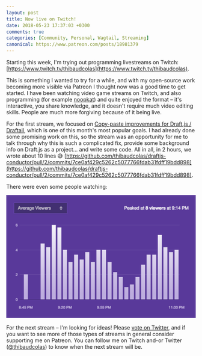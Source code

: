 ```yaml
---
layout: post
title: Now live on Twitch!
date: 2018-05-23 17:37:03 +0300
comments: true
categories: [Community, Personal, Wagtail, Streaming]
canonical: https://www.patreon.com/posts/18981379
---
```


Starting this week, I'm trying out programming livestreams on Twitch: [https://www.twitch.tv/thibaudcolas](https://www.twitch.tv/thibaudcolas).

<!-- more -->

This is something I wanted to try for a while, and with my open-source work becoming more visible via Patreon I thought now was a good time to get started. I have been watching video game streams on Twitch, and also programming (for example [noopkat](https://www.twitch.tv/noopkat)) and quite enjoyed the format – it's interactive, you share knowledge, and it doesn't require much video editing skills. People are much more forgiving because of it being live.

For the first stream, we focused on [Copy-paste improvements for Draft.js / Draftail](https://github.com/springload/draftail/issues/147), which is one of this month's most popular goals. I had already done some promising work on this, so the stream was an opportunity for me to talk through why this is such a complicated fix, provide some background info on Draft.js as a project… and write some code. All in all, in 2 hours, we wrote about 10 lines 😅 [https://github.com/thibaudcolas/draftjs-conductor/pull/2/commits/7ce0af429c5262c5077766fdab31fdff19bdd898](https://github.com/thibaudcolas/draftjs-conductor/pull/2/commits/7ce0af429c5262c5077766fdab31fdff19bdd898).

There were even some people watching:

![Bar chart of average Twitch stream viewers over time. Highest value is 6, quickly dropping to 4, with one sharper drop to 1 before going back up.](/images/twitch-first-stream-viewership.png)

For the next stream – I'm looking for ideas! Please [vote on Twitter](https://twitter.com/thibaud_colas/status/999222328415391744), and if you want to see more of those types of streams in general consider supporting me on Patreon. You can follow me on Twitch and-or Twitter ([@thibaudcolas](https://twitter.com/thibaud_colas)) to know when the next stream will be.
